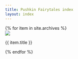 ```yaml
---
title: Pushkin Fairytales index
layout: index
---
```


<div id = "gallery">
  {% for item in site.archives %}
  <div class = "grid_cell">
    <a href = "{{  item.url | relative_url }}"><img src="{{ item.image-url }}" class="gallery_thumb"></a>
    <p class = "caption">{{ item.title }}</p>
  </div>
{% endfor %}
</div>